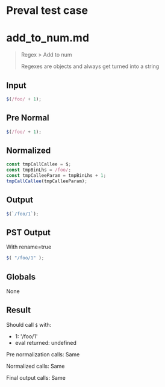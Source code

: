 # Preval test case

# add_to_num.md

> Regex > Add to num
>
> Regexes are objects and always get turned into a string

## Input

`````js filename=intro
$(/foo/ + 1);
`````

## Pre Normal


`````js filename=intro
$(/foo/ + 1);
`````

## Normalized


`````js filename=intro
const tmpCallCallee = $;
const tmpBinLhs = /foo/;
const tmpCalleeParam = tmpBinLhs + 1;
tmpCallCallee(tmpCalleeParam);
`````

## Output


`````js filename=intro
$(`/foo/1`);
`````

## PST Output

With rename=true

`````js filename=intro
$( "/foo/1" );
`````

## Globals

None

## Result

Should call `$` with:
 - 1: '/foo/1'
 - eval returned: undefined

Pre normalization calls: Same

Normalized calls: Same

Final output calls: Same
